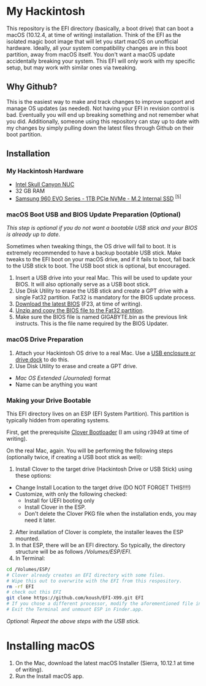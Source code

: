 # My Hackintosh

This repository is the EFI directory (basically, a boot drive) that can boot a macOS (10.12.4, at time of writing) installation. Think of the EFI as the isolated magic boot image that will let you start macOS on unofficial hardware. Ideally, all your system compatibility changes are in this boot partition, away from macOS itself. You don't want a macOS update accidentally breaking your system.
This EFI will only work with my specific setup, but may work with similar ones via tweaking.

## Why Github?

This is the easiest way to make and track changes to improve support and manage OS updates (as needed). Not having your EFI in revision control is bad. Eventually you will end up breaking something and not remember what you did.
Additionally, someone using this repository can stay up to date with my changes by simply pulling down the latest files through Github on their boot partition.

## Installation

### My Hackintosh Hardware

* [Intel Skull Canyon NUC](https://www.amazon.com/Intel-NUC-Kit-NUC6i7KYK-Mini/dp/B01DJ9XS52)
* 32 GB RAM
* [Samsung 960 EVO Series - 1TB PCIe NVMe - M.2 Internal SSD](http://amzn.to/2jaw6uR) <sup>[5]</sup>

### macOS Boot USB and BIOS Update Preparation (Optional)

_This step is optional if you do not want a bootable USB stick and your BIOS is already up to date._

Sometimes when tweaking things, the OS drive will fail to boot. It is extremely recommended to have a backup bootable USB stick. Make tweaks to the EFI boot on your macOS drive, and if it fails to boot, fall back to the USB stick to boot. The USB boot stick is optional, but encouraged.

1. Insert a USB drive into your real Mac. This will be used to update your BIOS. It will also optionally serve as a USB boot stick.
2. Use Disk Utility to erase the USB stick and create a GPT drive with a single Fat32 partition. Fat32 is mandatory for the BIOS update process.
3. [Download the latest BIOS](http://www.gigabyte.com/products/product-page.aspx?pid=5658#bios) (F23, at time of writing).
4. [Unzip and copy the BIOS file to the Fat32 partition](https://www.gigabytenordic.com/update-bios-using-q-flash-plus-x99-motherboards/).
5. Make sure the BIOS file is named GIGABYTE.bin as the previous link instructs. This is the file name required by the BIOS Updater.

### macOS Drive Preparation
1. Attach your Hackintosh OS drive to a real Mac. Use a [USB enclosure or drive dock](http://amzn.to/2h4wuY0) to do this.
2. Use Disk Utility to erase and create a GPT drive.
  * _Mac OS Extended (Journaled)_ format
  * Name can be anything you want

### Making your Drive Bootable

This EFI directory lives on an ESP (EFI System Partition). This partition is typically hidden from operating systems.

First, get the prerequisite [Clover Bootloader](https://sourceforge.net/projects/cloverefiboot/files/Installer/) (I am using r3949 at time of writing).

On the real Mac, again. You will be performing the following steps (optionally twice, if creating a USB boot stick as well):

1. Install Clover to the target drive (Hackintosh Drive or USB Stick) using these options:
  * Change Install Location to the target drive (DO NOT FORGET THIS!!!!)
  * Customize, with only the following checked:
    * Install for UEFI booting only
    * Install Clover in the ESP.
    * Don't delete the Clover PKG file when the installation ends, you may need it later.
2. After installation of Clover is complete, the installer leaves the ESP mounted.
3. In that ESP, there will be an EFI directory. So typically, the directory structure will be as follows _/Volumes/ESP/EFI_.
4. In Terminal:
```sh
cd /Volumes/ESP/
# Clover already creates an EFI directory with some files.
# Wipe this out to overwrite with the EFI from this respository.
rm -rf EFI
# check out this EFI
git clone https://github.com/koush/EFI-X99.git EFI
# If you chose a different processor, modify the aforementioned file in VoodooTSCSync.kext.
# Exit the Terminal and unmount ESP in Finder.app. 
```

_Optional: Repeat the above steps with the USB stick._

# Installing macOS

1. On the Mac, download the latest macOS Installer (Sierra, 10.12.1 at time of writing).
2. Run the Install macOS app.
